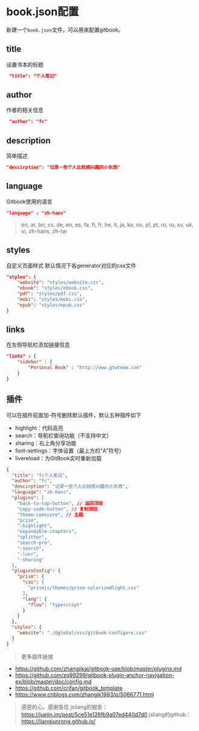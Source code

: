 # book.json配置

新建一个`book.json`文件，可以用来配置gitbook。

## title 

设置书本的标题

```JSON
 "title": "个人笔记"
```

## author

作者的相关信息

```JSON
 "author": "fc"
```

## description

简单描述

```JSON
"descirption": "记录一些个人比较感兴趣的小东西"
```

## language

Gitbook使用的语言

```JSON
"language" : "zh-hans"
```
> en, ar, bn, cs, de, en, es, fa, fi, fr, he, it, ja, ko, no, pl, pt, ro, ru, sv, uk, vi, zh-hans, zh-tw

## styles 

自定义页面样式
默认情况下各generator对应的css文件

```JSON
"styles": {
    "website": "styles/website.css",
    "ebook": "styles/ebook.css",
    "pdf": "styles/pdf.css",
    "mobi": "styles/mobi.css",
    "epub": "styles/epub.css"
}
```

## links

在左侧导航栏添加链接信息

```JSON
"links" : {
    "sidebar" : {
        "Personal Book" : "http://www.gtwteam.com"
    }
}
```

## 插件

可以在插件前面加-符号删除默认插件，默认五种插件如下
- highlight：代码高亮
- search：导航栏查询功能（不支持中文）
- sharing：右上角分享功能
- font-settings：字体设置（最上方的"A"符号）
- livereload：为GitBook实时重新加载

```JSON
{
  "title": "fc个人笔记",
  "author": "fc",
  "descirption": "记录一些个人比较感兴趣的小东西",
  "language": "zh-hans",
  "plugins": [
    "back-to-top-button", // 返回顶部
    "copy-code-button", // 复制按钮
    "theme-comscore", // 主题
    "prism",
    "-highlight",
    "expandable-chapters",
    "splitter",
    "search-pro",
    "-search",
    "-lunr",
    "-sharing"
  ],
  "pluginsConfig": {
    "prism": {
      "css": [
        "prismjs/themes/prism-solarizedlight.css"
      ],
      "lang": {
        "flow": "typescript"
      }
    }
  },
  "styles": {
    "website": "./@global/css/gitbook-configure.css"
  }
}
```

> 更多插件链接

- https://github.com/zhangjikai/gitbook-use/blob/master/plugins.md
- https://github.com/zq99299/gitbook-plugin-anchor-navigation-ex/blob/master/doc/config.md
- https://github.com/crifan/gitbook_template
- https://www.cnblogs.com/zhangjk1993/p/5066771.html


> 感恩的心，感谢各位
> jsliang的掘金： https://juejin.im/post/5ce51e126fb9a07ed440d7d0
> jsliang的github： https://liangjunrong.github.io/
